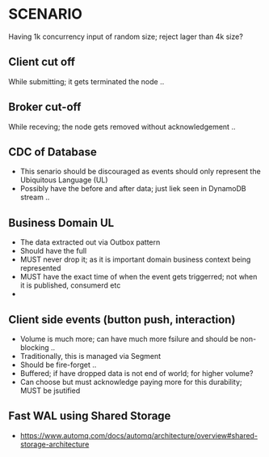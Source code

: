 # SCENARIO

Having 1k concurrency input of random size; reject lager than 4k size?

## Client cut off

While submitting; it gets terminated the node ..

## Broker cut-off 

While receving; the node gets removed without acknowledgement ..


## CDC of Database

- This senario should be discouraged as events should only represent the Ubiquitous Language (UL)
- Possibly have the before and after data; just liek seen in DynamoDB stream ..

## Business Domain UL

- The data extracted out via Outbox pattern
- Should have the full 
- MUST never drop it; as it is important domain business context being represented
- MUST have the exact time of when the event gets triggerred; not when it is published, consumerd etc 
- 

## Client side events (button push, interaction)

- Volume is much more; can have much more fsilure and should be non-blocking ..
- Traditionally, this is managed via Segment
- Should be fire-forget ..
- Buffered; if have dropped data is not end of world; for higher volume?
- Can choose but must acknowledge paying more for this durability; MUST be jsutified

## Fast WAL using Shared Storage

- https://www.automq.com/docs/automq/architecture/overview#shared-storage-architecture